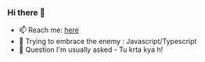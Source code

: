 
### Hi there 👋

- 📫 Reach me: [here](https://tonybenoy.com/)
- 🤔 Trying to embrace the enemy : Javascript/Typescript
- 🔭 Question I'm usually asked - Tu krta kya h!

<!--
**tonybenoy/tonybenoy** is a ✨ _special_ ✨ repository because its `README.md` (this file) appears on your GitHub profile.

Here are some ideas to get you started:

- 🔭 I’m currently working on ...

- 👯 I’m looking to collaborate on ...
- 🤔 I’m looking for help with ...
- 💬 Ask me about ...
- 😄 Pronouns: ...
- ⚡ Fun fact: ...
-->
